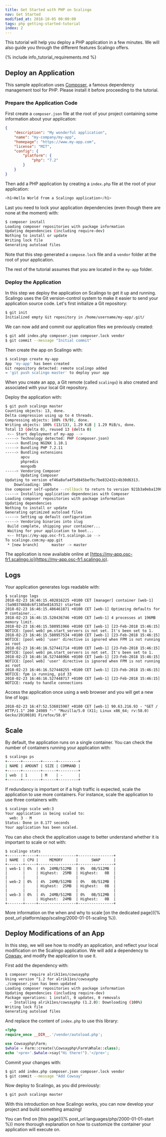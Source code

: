 ```yaml
---
title: Get Started with PHP on Scalingo
nav: Get Started
modified_at: 2018-10-05 00:00:00
tags: php getting-started-tutorial
index: 2
---
```


This tutorial will help you deploy a PHP application in a few minutes. We will also guide you
through the different features Scalingo offers.

{% include info_tutorial_requirements.md %}

## Deploy an Application

This sample application uses [Composer](https://getcomposer.org), a famous dependency management
tool for PHP. Please install it before proceeding to the tutorial.

### Prepare the Application Code

First create a `composer.json` file at the root of your project containing some information about
your application:

```json
{
	"description": "My wonderful application",
	"name": "my-company/my-app",
	"homepage": "https://www.my-app.com",
	"license": "MIT",
	"config": {
		"platform": {
			"php": "7.2"
		}
	}
}
```

Then add a PHP application by creating a `index.php` file at the root of your application:

```php
<h1>Hello World from a Scalingo application</h1>
```

Last you need to lock your application dependencies (even though there are none at the moment) with:

```bash
$ composer install
Loading composer repositories with package information
Updating dependencies (including require-dev)
Nothing to install or update
Writing lock file
Generating autoload files
```

Note that this step generated a `compose.lock` file and a `vendor` folder at the root of your
application.

The rest of the tutorial assumes that you are located in the `my-app` folder.

### Deploy the Application

In this step we deploy the application on Scalingo to get it up and running. Scalingo uses the Git
version-control system to make it easier to send your application source code. Let's first
initialize a Git repository:

```bash
$ git init
Initialized empty Git repository in /home/username/my-app/.git/
```

We can now add and commit our application files we previously created:

```bash
$ git add index.php composer.json composer.lock vendor
$ git commit --message "Initial commit"
```

Then create the app on Scalingo with:

```bash
$ scalingo create my-app
App 'my-app' has been created
Git repository detected: remote scalingo added
→ 'git push scalingo master' to deploy your app
```

When you create an app, a Git remote (called `scalingo`) is also created and associated with your
local Git repository.

Deploy the application with:

```bash
$ git push scalingo master
Counting objects: 13, done.
Delta compression using up to 4 threads.
Compressing objects: 100% (9/9), done.
Writing objects: 100% (13/13), 1.29 KiB | 1.29 MiB/s, done.
Total 13 (delta 0), reused 13 (delta 0)
 <-- Start deployment of my-app -->
-----> Technology detected: PHP (composer.json)
-----> Bundling NGINX 1.10.1
-----> Bundling PHP 7.2.11
-----> Bundling extensions
       apcu
       phpredis
       mongodb
-----> Vendoring Composer
       Updating Composer
Updating to version ef46a8afa4f5d845befbc7be832432c4b30d6313.
    Downloading: 100%
Use composer self-update --rollback to return to version 921b3a0eba139820716f7aeefb553197c14656d8
-----> Installing application dependencies with Composer
Loading composer repositories with package information
Updating dependencies
Nothing to install or update
Generating optimized autoload files
-----> Setting up default configuration
-----> Vendoring binaries into slug
 Build complete, shipping your container...
 Waiting for your application to boot...
 <-- https://my-app.osc-fr1.scalingo.io -->
To scalingo.com:my-app.git
 * [new branch]      master -> master
```

The application is now available online at [https://my-app.osc-fr1.scalingo.io](https://my-app.osc-fr1.scalingo.io).

## Logs

Your application generates logs readable with:

```text
$ scalingo logs
2018-02-23 16:46:15.402816225 +0100 CET [manager] container [web-1] (5a903746b8c6f1345e816352) started
2018-02-23 16:46:15.486461871 +0100 CET [web-1] Optimzing defaults for M container...
2018-02-23 16:46:15.520436746 +0100 CET [web-1] 4 processes at 196MB memory limit.
2018-02-23 16:46:15.580951966 +0100 CET [web-1] [23-Feb-2018 15:46:15] NOTICE: [pool web] pm.start_servers is not set. It's been set to 1.
2018-02-23 16:46:15.580957534 +0100 CET [web-1] [23-Feb-2018 15:46:15] NOTICE: [pool web] 'user' directive is ignored when FPM is not running as root
2018-02-23 16:46:16.527441714 +0100 CET [web-1] [23-Feb-2018 15:46:15] NOTICE: [pool web] pm.start_servers is not set. It's been set to 1.
2018-02-23 16:46:16.527446966 +0100 CET [web-1] [23-Feb-2018 15:46:15] NOTICE: [pool web] 'user' directive is ignored when FPM is not running as root
2018-02-23 16:46:16.527448255 +0100 CET [web-1] [23-Feb-2018 15:46:15] NOTICE: fpm is running, pid 33
2018-02-23 16:46:16.527448717 +0100 CET [web-1] [23-Feb-2018 15:46:15] NOTICE: ready to handle connections
```

Access the application once using a web browser and you will get a new line of
logs:

```
2018-02-23 16:47:52.536015907 +0100 CET [web-1] 90.63.216.93 - "GET / HTTP/1.1" 200 24989 "-" "Mozilla/5.0 (X11; Linux x86_64; rv:58.0) Gecko/20100101 Firefox/58.0"
```

## Scale

By default, the application runs on a single container. You can check the number of containers
running your application with:

```bash
$ scalingo ps
+------+--------+------+---------+
| NAME | AMOUNT | SIZE | COMMAND |
+------+--------+------+---------+
| web  | 1      | M    | -       |
+------+--------+------+---------+
```

If redundancy is important or if a high traffic is expected, scale the application to use more
containers. For instance, scale the application to use three containers with:

```bash
$ scalingo scale web:3
Your application is being scaled to:
  web: 3 - M
Status: Done in 8.177 seconds
Your application has been scaled.
```

You can also check the application usage to better understand whether it is important to scale or
not with:

```
$ scalingo stats
+-------+-----+-----------------+----------------+
| NAME  | CPU |     MEMORY      |      SWAP      |
+-------+-----+-----------------+----------------+
| web-1 | 0%  | 4%  24MB/512MB  | 0%   0B/512MB  |
|       |     | Highest:  25MB  | Highest:   0B  |
|       |     |                 |                |
| web-2 | 0%  | 4%  24MB/512MB  | 0%   0B/512MB  |
|       |     | Highest:  25MB  | Highest:   0B  |
|       |     |                 |                |
| web-3 | 0%  | 4%  24MB/512MB  | 0%   0B/512MB  |
|       |     | Highest:  24MB  | Highest:   0B  |
+-------+-----+-----------------+----------------+
```

More information on the when and why to scale [on the dedicated page]({% post_url
platform/app/scaling/2000-01-01-scaling %}).

## Deploy Modifications of an App

In this step, we will see how to modify an application, and reflect your local modification on the
Scalingo application. We will add a dependency to [Cowsay](https://github.com/alrik11es/cowsayphp),
and modify the application to use it.

First add the dependency with:

```bash
$ composer require alrik11es/cowsayphp
Using version ^1.2 for alrik11es/cowsayphp
./composer.json has been updated
Loading composer repositories with package information
Updating dependencies (including require-dev)
Package operations: 1 install, 0 updates, 0 removals
  - Installing alrik11es/cowsayphp (1.2.0): Downloading (100%)
Writing lock file
Generating autoload files
```

And replace the content of `index.php` to use this library:

```php
<?php
require_once __DIR__.'/vendor/autoload.php';

use Cowsayphp\Farm;
$whale = Farm::create(\Cowsayphp\Farm\Whale::class);
echo '<pre>'.$whale->say("Hi there!").'</pre>';
```

Commit your changes with:

```bash
$ git add index.php composer.json composer.lock vendor
$ git commit --message "Add Cowsay"
```

Now deploy to Scalingo, as you did previously:

```bash
$ git push scalingo master
```

With this introduction on how Scalingo works, you can now develop your project and build something
amazing!

You can find on [this page]({% post_url languages/php/2000-01-01-start %}) more thorough explanation
on how to customize the container your application will execute on.
